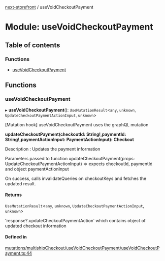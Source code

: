 [next-storefront](../README.md) / useVoidCheckoutPayment

# Module: useVoidCheckoutPayment

## Table of contents

### Functions

- [useVoidCheckoutPayment](useVoidCheckoutPayment.md#usevoidcheckoutpayment)

## Functions

### useVoidCheckoutPayment

▸ **useVoidCheckoutPayment**(): `UseMutationResult`<`any`, `unknown`, `UpdateCheckoutPaymentActionInput`, `unknown`\>

[Mutation hook] useVoidCheckoutPayment uses the graphQL mutation

<b>updateCheckoutPayment(checkoutId: String!,paymentId: String!,paymentActionInput: PaymentActionInput): Checkout</b>

Description : Updates the payment information

Parameters passed to function updateCheckoutPayment(props: UpdateCheckoutPaymentActionInput) => expects checkoutId, paymentId and object paymentActionInput

On success, calls invalidateQueries on checkoutKeys and fetches the updated result.

#### Returns

`UseMutationResult`<`any`, `unknown`, `UpdateCheckoutPaymentActionInput`, `unknown`\>

'response?.updateCheckoutPaymentAction' which contains object of updated checkout information

#### Defined in

[mutations/multishipCheckout/useVoidCheckoutPayment/useVoidCheckoutPayment.ts:44](https://github.com/KiboSoftware/nextjs-storefront/blob/474c22ea/hooks/mutations/multishipCheckout/useVoidCheckoutPayment/useVoidCheckoutPayment.ts#L44)
